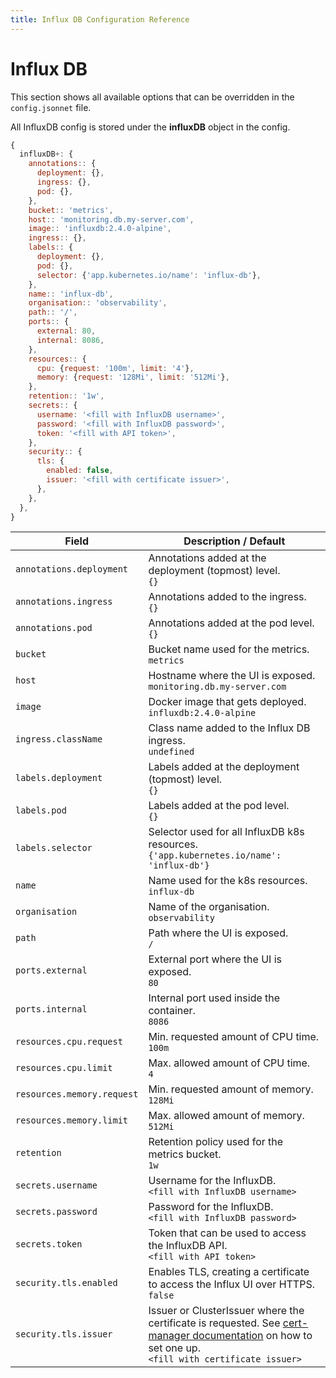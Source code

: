 ```yaml
---
title: Influx DB Configuration Reference
---
```


# Influx DB

This section shows all available options that can be overridden in the `config.jsonnet` file.

All InfluxDB config is stored under the **influxDB** object in the config.

```js
{
  influxDB+: {
    annotations:: {
      deployment: {},
      ingress: {},
      pod: {},
    },
    bucket:: 'metrics',
    host:: 'monitoring.db.my-server.com',
    image:: 'influxdb:2.4.0-alpine',
    ingress:: {},
    labels:: {
      deployment: {},
      pod: {},
      selector: {'app.kubernetes.io/name': 'influx-db'},
    },
    name:: 'influx-db',
    organisation:: 'observability',
    path:: '/',
    ports:: {
      external: 80,
      internal: 8086,
    },
    resources:: {
      cpu: {request: '100m', limit: '4'},
      memory: {request: '128Mi', limit: '512Mi'},
    },
    retention:: '1w',
    secrets:: {
      username: '<fill with InfluxDB username>',
      password: '<fill with InfluxDB password>',
      token: '<fill with API token>',
    },
    security:: {
      tls: {
        enabled: false,
        issuer: '<fill with certificate issuer>',
      },
    },
  },
}
```

| Field | Description / Default |
| --- | --- |
| `annotations.deployment` | Annotations added at the deployment (topmost) level. <br> `{}` |
| `annotations.ingress` | Annotations added to the ingress. <br> `{}` |
| `annotations.pod` | Annotations added at the pod level. <br> `{}` |
| `bucket` | Bucket name used for the metrics. <br> `metrics` |
| `host` | Hostname where the UI is exposed. <br> `monitoring.db.my-server.com` |
| `image` | Docker image that gets deployed. <br> `influxdb:2.4.0-alpine` |
| `ingress.className` | Class name added to the Influx DB ingress. <br> `undefined` |
| `labels.deployment` | Labels added at the deployment (topmost) level. <br> `{}` |
| `labels.pod` | Labels added at the pod level. <br> `{}` |
| `labels.selector` | Selector used for all InfluxDB k8s resources. <br> `{'app.kubernetes.io/name': 'influx-db'}` |
| `name` | Name used for the k8s resources. <br> `influx-db` |
| `organisation` | Name of the organisation. <br> `observability` |
| `path` | Path where the UI is exposed. <br> `/` |
| `ports.external` | External port where the UI is exposed. <br> `80` |
| `ports.internal` | Internal port used inside the container. <br> `8086` |
| `resources.cpu.request` | Min. requested amount of CPU time. <br> `100m` |
| `resources.cpu.limit` | Max. allowed amount of CPU time. <br> `4` |
| `resources.memory.request` | Min. requested amount of memory. <br> `128Mi` |
| `resources.memory.limit` | Max. allowed amount of memory. <br> `512Mi` |
| `retention` | Retention policy used for the metrics bucket. <br> `1w` |
| `secrets.username` | Username for the InfluxDB. <br> `<fill with InfluxDB username>` |
| `secrets.password` | Password for the InfluxDB. <br> `<fill with InfluxDB password>` |
| `secrets.token` | Token that can be used to access the InfluxDB API. <br> `<fill with API token>` |
| `security.tls.enabled` | Enables TLS, creating a certificate to access the Influx UI over HTTPS. <br> `false` |
| `security.tls.issuer` | Issuer or ClusterIssuer where the certificate is requested. See [cert-manager documentation](https://cert-manager.io/docs/concepts/issuer/) on how to set one up.  <br> `<fill with certificate issuer>` |
